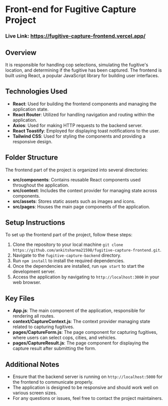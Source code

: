 # Front-end for Fugitive Capture Project

### Live Link: https://fugitive-capture-frontend.vercel.app/

## Overview
It is responsible for handling cop selections, simulating the fugitive's location, and determining if the fugitive has been captured. The frontend is built using React, a popular JavaScript library for building user interfaces.

## Technologies Used
- **React**: Used for building the frontend components and managing the application state.
- **React Router**: Utilized for handling navigation and routing within the application.
- **Axios**: Used for making HTTP requests to the backend server.
- **React Toastify**: Employed for displaying toast notifications to the user.
- **Tailwind CSS**: Used for styling the components and providing a responsive design.

## Folder Structure
The frontend part of the project is organized into several directories:
- **src/components**: Contains reusable React components used throughout the application.
- **src/context**: Includes the context provider for managing state across components.
- **src/assets**: Stores static assets such as images and icons.
- **src/pages**: Houses the main page components of the application.

## Setup Instructions
To set up the frontend part of the project, follow these steps:
1. Clone the repository to your local machine `git clone https://github.com/ankitsharma21598/fugitive-capture-frontend.git`.
2. Navigate to the `fugitive-capture-backend` directory.
3. Run `npm install` to install the required dependencies.
4. Once the dependencies are installed, run `npm start` to start the development server.
5. Access the application by navigating to `http://localhost:3000` in your web browser.

## Key Files
- **App.js**: The main component of the application, responsible for rendering all routes.
- **context/CaptureContext.js**: The context provider managing state related to capturing fugitives.
- **pages/CaptureForm.js**: The page component for capturing fugitives, where users can select cops, cities, and vehicles.
- **pages/CaptureResult.js**: The page component for displaying the capture result after submitting the form.

## Additional Notes
- Ensure that the backend server is running on `http://localhost:5000` for the frontend to communicate properly.
- The application is designed to be responsive and should work well on various screen sizes.
- For any questions or issues, feel free to contact the project maintainers.
